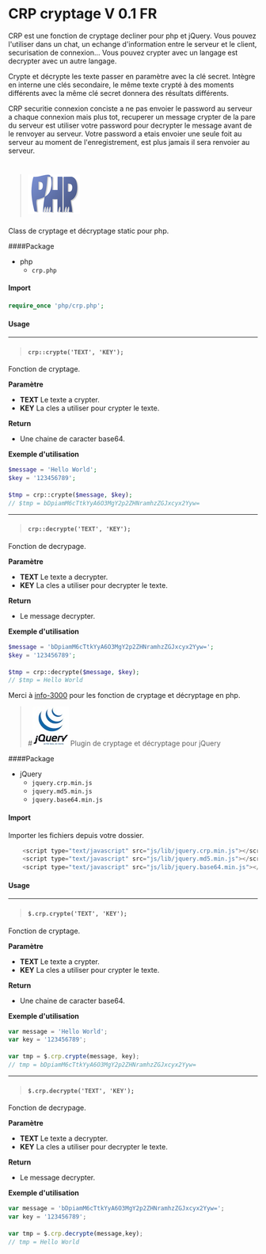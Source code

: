 # CRP cryptage V 0.1 FR

CRP est une fonction de cryptage decliner pour php et jQuery. Vous pouvez l'utiliser dans un chat, un echange d'information entre le serveur et le client, securisation de connexion… Vous pouvez crypter avec un langage est decrypter avec un autre langage.

Crypte et décrypte les texte passer en paramètre avec la clé secret. Intègre en interne une clés secondaire, le même texte crypté à des moments différents avec la même clé secret donnera des résultats différents.

CRP securitie connexion conciste a ne pas envoier le password au serveur a chaque connexion mais plus tot, recuperer un message crypter de la pare du serveur est utiliser votre password pour decrypter le message avant de le renvoyer au serveur. Votre password a etais envoier une seule foit au serveur au moment de l'enregistrement, est plus jamais il sera renvoier au serveur.

> # ![icone](img/php.png)
Class de cryptage et décryptage static pour php.

####Package
* php
	* `crp.php`

#### Import
```php
require_once 'php/crp.php';
```

#### Usage
***
> #### `crp::crypte('TEXT', 'KEY');`
Fonction de cryptage.

**Paramètre**
* **TEXT** Le texte a crypter.
* **KEY** La cles a utiliser pour crypter le texte.

**Return**
* Une chaine de caracter base64.

**Exemple d'utilisation**
```php
$message = 'Hello World';
$key = '123456789';

$tmp = crp::crypte($message, $key);
// $tmp = bDpiamM6cTtkYyA6O3MgY2p2ZHNramhzZGJxcyx2Yyw=
```

***

> #### `crp::decrypte('TEXT', 'KEY');`
Fonction de decrypage.

**Paramètre**
* **TEXT** Le texte a decrypter.
* **KEY** La cles a utiliser pour decrypter le texte.

**Return**
* Le message decrypter.

**Exemple d'utilisation**
```php
$message = 'bDpiamM6cTtkYyA6O3MgY2p2ZHNramhzZGJxcyx2Yyw=';
$key = '123456789';
	
$tmp = crp::decrypte($message, $key);
// $tmp = Hello World
```
Merci à [info-3000](http://www.info-3000.com/) pour les fonction de cryptage et décryptage en php.


> #![icone](img/jquery.png) 
Plugin de cryptage et décryptage pour jQuery

####Package
* jQuery
	* `jquery.crp.min.js`
	* `jquery.md5.min.js`
	* `jquery.base64.min.js`

#### Import
Importer les fichiers depuis votre dossier.
```js
	<script type="text/javascript" src="js/lib/jquery.crp.min.js"></script>
	<script type="text/javascript" src="js/lib/jquery.md5.min.js"></script>
	<script type="text/javascript" src="js/lib/jquery.base64.min.js"></script>
```

#### Usage

***

> #### `$.crp.crypte('TEXT', 'KEY');`
Fonction de cryptage.

**Paramètre**
* **TEXT** Le texte a crypter.
* **KEY** La cles a utiliser pour crypter le texte.

**Return**
* Une chaine de caracter base64.

**Exemple d'utilisation**
```js
var message = 'Hello World';
var key = '123456789';
	
var tmp = $.crp.crypte(message, key);
// tmp = bDpiamM6cTtkYyA6O3MgY2p2ZHNramhzZGJxcyx2Yyw=
```

***

> #### `$.crp.decrypte('TEXT', 'KEY');`
Fonction de decrypage.

**Paramètre**
* **TEXT** Le texte a decrypter.
* **KEY** La cles a utiliser pour decrypter le texte.

**Return**
* Le message decrypter.

**Exemple d'utilisation**
```js
var message = 'bDpiamM6cTtkYyA6O3MgY2p2ZHNramhzZGJxcyx2Yyw=';
var key = '123456789';
	
var tmp = $.crp.decrypte(message,key);
// tmp = Hello World
```

